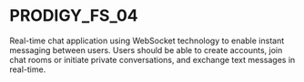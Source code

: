 # PRODIGY_FS_04
Real-time chat application using WebSocket technology to enable instant messaging between users. Users should be able to create accounts, 
join chat rooms or initiate private conversations, and exchange text messages in real-time.
